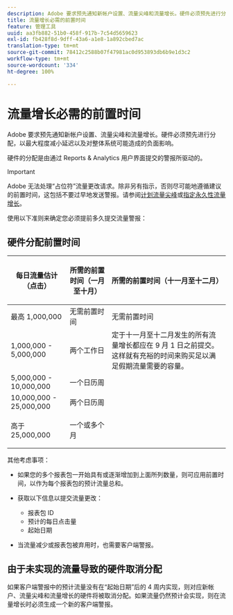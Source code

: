 ```yaml
---
description: Adobe 要求预先通知新帐户设置、流量尖峰和流量增长。硬件必须预先进行分配，以最大程度减小延迟以及对整体系统可能造成的负面影响。
title: 流量增长必需的前置时间
feature: 管理工具
uuid: aa3fb882-51b0-458f-917b-7c54d5659623
exl-id: fb428f8d-9dff-43a6-a1e8-1a892cbed7ac
translation-type: tm+mt
source-git-commit: 78412c2588b07f47981ac0d953893db6b9e1d3c2
workflow-type: tm+mt
source-wordcount: '334'
ht-degree: 100%

---
```


# 流量增长必需的前置时间

Adobe 要求预先通知新帐户设置、流量尖峰和流量增长。硬件必须预先进行分配，以最大程度减小延迟以及对整体系统可能造成的负面影响。

硬件的分配是由通过 Reports &amp; Analytics 用户界面提交的警报所驱动的。

>[!IMPORTANT]
>
> Adobe 无法处理“占位符”流量更改请求。除非另有指示，否则尽可能地遵循建议的前置时间，这包括不要过早地发送警报。请参阅[计划流量尖峰](/help/admin/c-traffic-management/t-traffic-schedule-spike.md)或[指定永久性流量增长](/help/admin/c-traffic-management/t-traffic-permanent.md)。

使用以下准则来确定您必须提前多久提交流量警报：

## 硬件分配前置时间

<table id="table_A67CC3B164F740088797BD8913244E47">
 <thead>
  <tr>
   <th colname="col1" class="entry"> 每日流量估计（点击） </th>
   <th colname="col2" class="entry"> <p>所需的前置时间（一月至十月） </p> </th>
   <th colname="col3" class="entry"> <p>所需的前置时间（十一月至十二月） </p> </th>
  </tr>
 </thead>
 <tbody>
  <tr>
   <td colname="col1"> 最高 1,000,000 </td>
   <td colname="col2"> 无需前置时间 </td>
   <td colname="col3"> 无需前置时间 </td>
  </tr>
  <tr>
   <td colname="col1"> 1,000,000 - 5,000,000 </td>
   <td colname="col2"> 两个工作日 </td>
   <td colname="col3" morerows="3"> 定于十一月至十二月发生的所有流量增长都应在 9 月 1 日之前提交。这样就有充裕的时间来购买足以满足假期流量需要的容量。 </td>
  </tr>
  <tr>
   <td colname="col1"> 5,000,000 - 10,000,000 </td>
   <td colname="col2"> 一个日历周 </td>
  </tr>
  <tr>
   <td colname="col1"> 10,000,000 - 25,000,000 </td>
   <td colname="col2"> 两个日历周 </td>
  </tr>
  <tr>
   <td colname="col1"> <p>高于 25,000,000 </p> </td>
   <td colname="col2"> 一个或多个月 </td>
  </tr>
 </tbody>
</table>

其他考虑事项：

* 如果您的多个报表包一开始具有或逐渐增加到上面所列数量，则可应用前置时间，以作为每个报表包的预计流量总和。
* 获取以下信息以提交流量更改：

   * 报表包 ID
   * 预计的每日点击量
   * 起始日期

* 当流量减少或报表包被弃用时，也需要客户端警报。

## 由于未实现的流量导致的硬件取消分配

如果客户端警报中的预计流量没有在“起始日期”后的 4 周内实现，则对应新帐户、流量尖峰和流量增长的硬件将被取消分配。如果流量仍然预计会实现，则在流量增长时必须生成一个新的客户端警报。
